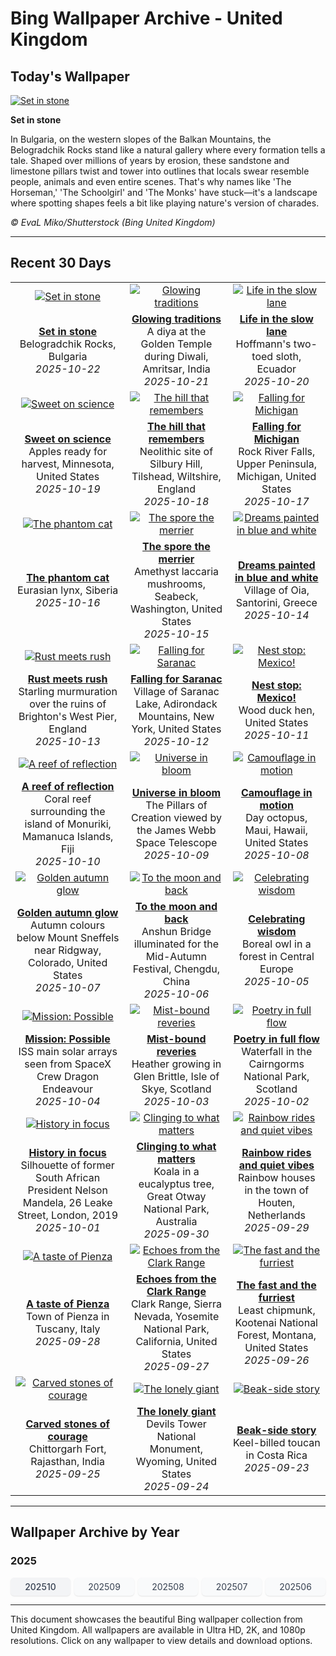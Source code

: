 # Bing Wallpaper Archive - United Kingdom

## Today's Wallpaper

[![Set in stone](https://www.bing.com/th?id=OHR.BulgariaRocks_EN-GB3300175834_UHD.jpg&pid=hp&w=2560)](https://bing.codexun.com/gb/detail/20251022)

**Set in stone**

In Bulgaria, on the western slopes of the Balkan Mountains, the Belogradchik Rocks stand like a natural gallery where every formation tells a tale. Shaped over millions of years by erosion, these sandstone and limestone pillars twist and tower into outlines that locals swear resemble people, animals and even entire scenes. That's why names like 'The Horseman,' 'The Schoolgirl' and 'The Monks' have stuck—it's a landscape where spotting shapes feels a bit like playing nature's version of charades.

*© EvaL Miko/Shutterstock (Bing United Kingdom)*

---

## Recent 30 Days

| | | |
|:---:|:---:|:---:|
| [![Set in stone](https://www.bing.com/th?id=OHR.BulgariaRocks_EN-GB3300175834_UHD.jpg&pid=hp&w=2560)](https://bing.codexun.com/gb/detail/20251022) | [![Glowing traditions](https://www.bing.com/th?id=OHR.DiyaDiwali_EN-GB3120748109_UHD.jpg&pid=hp&w=2560)](https://bing.codexun.com/gb/detail/20251021) | [![Life in the slow lane](https://www.bing.com/th?id=OHR.HoffmansSloth_EN-GB2702154812_UHD.jpg&pid=hp&w=2560)](https://bing.codexun.com/gb/detail/20251020) | 
| **[Set in stone](https://bing.codexun.com/gb/detail/20251022)**<br>Belogradchik Rocks, Bulgaria<br>*2025-10-22* | **[Glowing traditions](https://bing.codexun.com/gb/detail/20251021)**<br>A diya at the Golden Temple during Diwali, Amritsar, India<br>*2025-10-21* | **[Life in the slow lane](https://bing.codexun.com/gb/detail/20251020)**<br>Hoffmann's two-toed sloth, Ecuador<br>*2025-10-20* | 
| [![Sweet on science](https://www.bing.com/th?id=OHR.AppleHarvest_EN-GB2257227722_UHD.jpg&pid=hp&w=2560)](https://bing.codexun.com/gb/detail/20251019) | [![The hill that remembers](https://www.bing.com/th?id=OHR.SilburyHill_EN-GB2103957342_UHD.jpg&pid=hp&w=2560)](https://bing.codexun.com/gb/detail/20251018) | [![Falling for Michigan](https://www.bing.com/th?id=OHR.RockRiverFalls_EN-GB1931975271_UHD.jpg&pid=hp&w=2560)](https://bing.codexun.com/gb/detail/20251017) | 
| **[Sweet on science](https://bing.codexun.com/gb/detail/20251019)**<br>Apples ready for harvest, Minnesota, United States<br>*2025-10-19* | **[The hill that remembers](https://bing.codexun.com/gb/detail/20251018)**<br>Neolithic site of Silbury Hill, Tilshead, Wiltshire, England<br>*2025-10-18* | **[Falling for Michigan](https://bing.codexun.com/gb/detail/20251017)**<br>Rock River Falls, Upper Peninsula, Michigan, United States<br>*2025-10-17* | 
| [![The phantom cat](https://www.bing.com/th?id=OHR.SiberianLynx_EN-GB8420087403_UHD.jpg&pid=hp&w=2560)](https://bing.codexun.com/gb/detail/20251016) | [![The spore the merrier](https://www.bing.com/th?id=OHR.AmethystLaccaria_EN-GB8262001695_UHD.jpg&pid=hp&w=2560)](https://bing.codexun.com/gb/detail/20251015) | [![Dreams painted in blue and white](https://www.bing.com/th?id=OHR.OiaSantorini_EN-GB8058945435_UHD.jpg&pid=hp&w=2560)](https://bing.codexun.com/gb/detail/20251014) | 
| **[The phantom cat](https://bing.codexun.com/gb/detail/20251016)**<br>Eurasian lynx, Siberia<br>*2025-10-16* | **[The spore the merrier](https://bing.codexun.com/gb/detail/20251015)**<br>Amethyst laccaria mushrooms, Seabeck, Washington, United States<br>*2025-10-15* | **[Dreams painted in blue and white](https://bing.codexun.com/gb/detail/20251014)**<br>Village of Oia, Santorini, Greece<br>*2025-10-14* | 
| [![Rust meets rush](https://www.bing.com/th?id=OHR.StarlingBrighton2025_EN-GB5939254897_UHD.jpg&pid=hp&w=2560)](https://bing.codexun.com/gb/detail/20251013) | [![Falling for Saranac](https://www.bing.com/th?id=OHR.SaranacLake_EN-GB5589818058_UHD.jpg&pid=hp&w=2560)](https://bing.codexun.com/gb/detail/20251012) | [![Nest stop: Mexico!](https://www.bing.com/th?id=OHR.WoodDuckHen_EN-GB5445479640_UHD.jpg&pid=hp&w=2560)](https://bing.codexun.com/gb/detail/20251011) | 
| **[Rust meets rush](https://bing.codexun.com/gb/detail/20251013)**<br>Starling murmuration over the ruins of Brighton's West Pier, England<br>*2025-10-13* | **[Falling for Saranac](https://bing.codexun.com/gb/detail/20251012)**<br>Village of Saranac Lake, Adirondack Mountains, New York, United States<br>*2025-10-12* | **[Nest stop: Mexico!](https://bing.codexun.com/gb/detail/20251011)**<br>Wood duck hen, United States<br>*2025-10-11* | 
| [![A reef of reflection](https://www.bing.com/th?id=OHR.MonurikiFiji_EN-GB5307318194_UHD.jpg&pid=hp&w=2560)](https://bing.codexun.com/gb/detail/20251010) | [![Universe in bloom](https://www.bing.com/th?id=OHR.WebbPillars_EN-GB5169547738_UHD.jpg&pid=hp&w=2560)](https://bing.codexun.com/gb/detail/20251009) | [![Camouflage in motion](https://www.bing.com/th?id=OHR.OctopusCyanea_EN-GB5018105251_UHD.jpg&pid=hp&w=2560)](https://bing.codexun.com/gb/detail/20251008) | 
| **[A reef of reflection](https://bing.codexun.com/gb/detail/20251010)**<br>Coral reef surrounding the island of Monuriki, Mamanuca Islands, Fiji<br>*2025-10-10* | **[Universe in bloom](https://bing.codexun.com/gb/detail/20251009)**<br>The Pillars of Creation viewed by the James Webb Space Telescope<br>*2025-10-09* | **[Camouflage in motion](https://bing.codexun.com/gb/detail/20251008)**<br>Day octopus, Maui, Hawaii, United States<br>*2025-10-08* | 
| [![Golden autumn glow](https://www.bing.com/th?id=OHR.RidgwayAspens_EN-GB4884464302_UHD.jpg&pid=hp&w=2560)](https://bing.codexun.com/gb/detail/20251007) | [![To the moon and back](https://www.bing.com/th?id=OHR.AnshunBridge_EN-GB4728597345_UHD.jpg&pid=hp&w=2560)](https://bing.codexun.com/gb/detail/20251006) | [![Celebrating wisdom](https://www.bing.com/th?id=OHR.TeacherOwl_EN-GB4585864931_UHD.jpg&pid=hp&w=2560)](https://bing.codexun.com/gb/detail/20251005) | 
| **[Golden autumn glow](https://bing.codexun.com/gb/detail/20251007)**<br>Autumn colours below Mount Sneffels near Ridgway, Colorado, United States<br>*2025-10-07* | **[To the moon and back](https://bing.codexun.com/gb/detail/20251006)**<br>Anshun Bridge illuminated for the Mid-Autumn Festival, Chengdu, China<br>*2025-10-06* | **[Celebrating wisdom](https://bing.codexun.com/gb/detail/20251005)**<br>Boreal owl in a forest in Central Europe<br>*2025-10-05* | 
| [![Mission: Possible](https://www.bing.com/th?id=OHR.DragonEndeavour_EN-GB3820575849_UHD.jpg&pid=hp&w=2560)](https://bing.codexun.com/gb/detail/20251004) | [![Mist-bound reveries](https://www.bing.com/th?id=OHR.SkyeHeather_EN-GB3363939992_UHD.jpg&pid=hp&w=2560)](https://bing.codexun.com/gb/detail/20251003) | [![Poetry in full flow](https://www.bing.com/th?id=OHR.NationalPoetryDay2025_EN-GB3464467927_UHD.jpg&pid=hp&w=2560)](https://bing.codexun.com/gb/detail/20251002) | 
| **[Mission: Possible](https://bing.codexun.com/gb/detail/20251004)**<br>ISS main solar arrays seen from SpaceX Crew Dragon Endeavour<br>*2025-10-04* | **[Mist-bound reveries](https://bing.codexun.com/gb/detail/20251003)**<br>Heather growing in Glen Brittle, Isle of Skye, Scotland<br>*2025-10-03* | **[Poetry in full flow](https://bing.codexun.com/gb/detail/20251002)**<br>Waterfall in the Cairngorms National Park, Scotland<br>*2025-10-02* | 
| [![History in focus](https://www.bing.com/th?id=OHR.BlackMonthUK2025_EN-GB0715842244_UHD.jpg&pid=hp&w=2560)](https://bing.codexun.com/gb/detail/20251001) | [![Clinging to what matters](https://www.bing.com/th?id=OHR.EucalyptusKoala_EN-GB0256529335_UHD.jpg&pid=hp&w=2560)](https://bing.codexun.com/gb/detail/20250930) | [![Rainbow rides and quiet vibes](https://www.bing.com/th?id=OHR.HoutenHouses_EN-GB0083761278_UHD.jpg&pid=hp&w=2560)](https://bing.codexun.com/gb/detail/20250929) | 
| **[History in focus](https://bing.codexun.com/gb/detail/20251001)**<br>Silhouette of former South African President Nelson Mandela, 26 Leake Street, London, 2019<br>*2025-10-01* | **[Clinging to what matters](https://bing.codexun.com/gb/detail/20250930)**<br>Koala in a eucalyptus tree, Great Otway National Park, Australia<br>*2025-09-30* | **[Rainbow rides and quiet vibes](https://bing.codexun.com/gb/detail/20250929)**<br>Rainbow houses in the town of Houten, Netherlands<br>*2025-09-29* | 
| [![A taste of Pienza](https://www.bing.com/th?id=OHR.PienzaItaly_EN-GB9891059804_UHD.jpg&pid=hp&w=2560)](https://bing.codexun.com/gb/detail/20250928) | [![Echoes from the Clark Range](https://www.bing.com/th?id=OHR.YosemiteClark_EN-GB9745293465_UHD.jpg&pid=hp&w=2560)](https://bing.codexun.com/gb/detail/20250927) | [![The fast and the furriest](https://www.bing.com/th?id=OHR.AutumnChipmunk_EN-GB9058636428_UHD.jpg&pid=hp&w=2560)](https://bing.codexun.com/gb/detail/20250926) | 
| **[A taste of Pienza](https://bing.codexun.com/gb/detail/20250928)**<br>Town of Pienza in Tuscany, Italy<br>*2025-09-28* | **[Echoes from the Clark Range](https://bing.codexun.com/gb/detail/20250927)**<br>Clark Range, Sierra Nevada, Yosemite National Park, California, United States<br>*2025-09-27* | **[The fast and the furriest](https://bing.codexun.com/gb/detail/20250926)**<br>Least chipmunk, Kootenai National Forest, Montana, United States<br>*2025-09-26* | 
| [![Carved stones of courage](https://www.bing.com/th?id=OHR.FortChittorgarh_EN-GB8794173369_UHD.jpg&pid=hp&w=2560)](https://bing.codexun.com/gb/detail/20250925) | [![The lonely giant](https://www.bing.com/th?id=OHR.BearLodge_EN-GB8627501672_UHD.jpg&pid=hp&w=2560)](https://bing.codexun.com/gb/detail/20250924) | [![Beak-side story](https://www.bing.com/th?id=OHR.ToucanForest_EN-GB8333466039_UHD.jpg&pid=hp&w=2560)](https://bing.codexun.com/gb/detail/20250923) | 
| **[Carved stones of courage](https://bing.codexun.com/gb/detail/20250925)**<br>Chittorgarh Fort, Rajasthan, India<br>*2025-09-25* | **[The lonely giant](https://bing.codexun.com/gb/detail/20250924)**<br>Devils Tower National Monument, Wyoming, United States<br>*2025-09-24* | **[Beak-side story](https://bing.codexun.com/gb/detail/20250923)**<br>Keel-billed toucan in Costa Rica<br>*2025-09-23* | 


---

## Wallpaper Archive by Year

### 2025
<div style="display: grid; grid-template-columns: repeat(auto-fit, minmax(80px, 1fr)); gap: 6px; margin: 12px 0;">
<a href="https://bing.codexun.com/gb/archive/202510" style="padding: 6px 12px; font-size: 14px; border-radius: 6px; box-shadow: 0 1px 2px rgba(0,0,0,0.1); background-color: #f3f4f6; color: #374151; text-decoration: none; text-align: center; transition: background-color 0.2s ease; font-weight: 500;">202510</a>
<a href="https://bing.codexun.com/gb/archive/202509" style="padding: 6px 12px; font-size: 14px; border-radius: 6px; box-shadow: 0 1px 2px rgba(0,0,0,0.1); background-color: #f9fafb; color: #374151; text-decoration: none; text-align: center; transition: background-color 0.2s ease;">202509</a>
<a href="https://bing.codexun.com/gb/archive/202508" style="padding: 6px 12px; font-size: 14px; border-radius: 6px; box-shadow: 0 1px 2px rgba(0,0,0,0.1); background-color: #f9fafb; color: #374151; text-decoration: none; text-align: center; transition: background-color 0.2s ease;">202508</a>
<a href="https://bing.codexun.com/gb/archive/202507" style="padding: 6px 12px; font-size: 14px; border-radius: 6px; box-shadow: 0 1px 2px rgba(0,0,0,0.1); background-color: #f9fafb; color: #374151; text-decoration: none; text-align: center; transition: background-color 0.2s ease;">202507</a>
<a href="https://bing.codexun.com/gb/archive/202506" style="padding: 6px 12px; font-size: 14px; border-radius: 6px; box-shadow: 0 1px 2px rgba(0,0,0,0.1); background-color: #f9fafb; color: #374151; text-decoration: none; text-align: center; transition: background-color 0.2s ease;">202506</a>
</div>



---

This document showcases the beautiful Bing wallpaper collection from United Kingdom. All wallpapers are available in Ultra HD, 2K, and 1080p resolutions. Click on any wallpaper to view details and download options.
